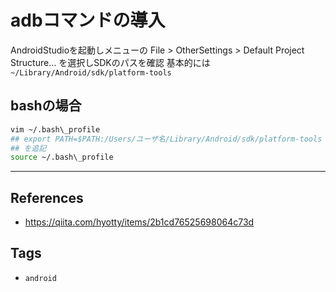 # adbコマンドの導入
AndroidStudioを起動しメニューの
File > OtherSettings > Default Project Structure… を選択しSDKのパスを確認
基本的には`~/Library/Android/sdk/platform-tools`

## bashの場合
```sh
vim ~/.bash\_profile
## export PATH=$PATH:/Users/ユーザ名/Library/Android/sdk/platform-tools
## を追記
source ~/.bash\_profile
```

---
## References
- https://qiita.com/hyotty/items/2b1cd76525698064c73d

## Tags
- `android` 